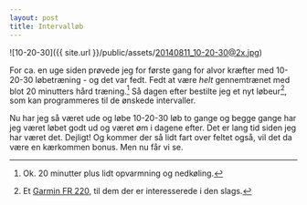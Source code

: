 ```yaml
---
layout: post
title: Intervalløb
---
```


![10-20-30]({{ site.url }}/public/assets/20140811_10-20-30@2x.jpg)

For ca. en uge siden prøvede jeg for første gang for alvor kræfter med 10-20-30 løbetræning - og det var fedt. Fedt at være _helt_ gennemtrænet med blot 20 minutters hård træning.[^1] Så dagen efter bestilte jeg et nyt løbeur[^2], som kan programmeres til de ønskede intervaller.

Nu har jeg så været ude og løbe 10-20-30 løb to gange og begge gange har jeg været løbet godt ud og været øm i dagene efter. Det er lang tid siden jeg har været det. Dejligt! Og kommer der så lidt fart over feltet også, vil det da være en kærkommen bonus. Men nu får vi se.

[^1]: Ok. 20 minutter plus lidt opvarmning og nedkøling.
[^2]: Et [Garmin FR 220](https://duckduckgo.com/?q=Garmin+FR+220), til dem der er interesserede i den slags.
